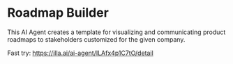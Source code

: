 # Roadmap Builder

This AI Agent creates a template for visualizing and communicating product roadmaps to stakeholders customized for the given company.

Fast try: https://illa.ai/ai-agent/ILAfx4p1C7tO/detail
